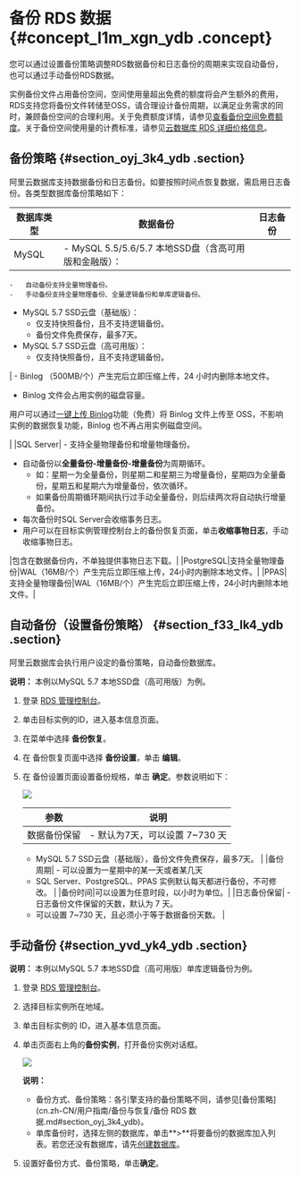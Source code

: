 # 备份 RDS 数据 {#concept_l1m_xgn_ydb .concept}

您可以通过设置备份策略调整RDS数据备份和日志备份的周期来实现自动备份，也可以通过手动备份RDS数据。

实例备份文件占用备份空间，空间使用量超出免费的额度将会产生额外的费用，RDS支持您将备份文件转储至OSS，请合理设计备份周期，以满足业务需求的同时，兼顾备份空间的合理利用。关于免费额度详情，请参见[查看备份空间免费额度](cn.zh-CN/用户指南/备份与恢复/查看备份空间免费额度.md#)。关于备份空间使用量的计费标准，请参见[云数据库 RDS 详细价格信息](https://www.aliyun.com/price/product#/rds/detail)。

## 备份策略 {#section_oyj_3k4_ydb .section}

阿里云数据库支持数据备份和日志备份。如要按照时间点恢复数据，需启用日志备份。各类型数据库备份策略如下：

|数据库类型|数据备份|日志备份|
|-----|----|----|
|MySQL| -   MySQL 5.5/5.6/5.7 本地SSD盘（含高可用版和金融版）：
    -   自动备份支持全量物理备份。
    -   手动备份支持全量物理备份、全量逻辑备份和单库逻辑备份。
-   MySQL 5.7 SSD云盘（基础版）：
    -   仅支持快照备份，且不支持逻辑备份。
    -   备份文件免费保存，最多7天。
-   MySQL 5.7 SSD云盘（高可用版）：
    -   仅支持快照备份，且不支持逻辑备份。

 | -   Binlog （500MB/个）产生完后立即压缩上传，24 小时内删除本地文件。
-   Binlog 文件会占用实例的磁盘容量。

用户可以通过[一键上传 Binlog](https://help.aliyun.com/document_detail/60546.html?spm=a2c4g.11186623.2.6.JGyUIA)功能（免费）将 Binlog 文件上传至 OSS，不影响实例的数据恢复功能，Binlog 也不再占用实例磁盘空间。


 |
|SQL Server| -   支持全量物理备份和增量物理备份。
-   自动备份以**全量备份-增量备份-增量备份**为周期循环。
    -   如：星期一为全量备份，则星期二和星期三为增量备份，星期四为全量备份，星期五和星期六为增量备份，依次循环。
    -   如果备份周期循环期间执行过手动全量备份，则后续两次将自动执行增量备份。
-   每次备份时SQL Server会收缩事务日志。
-   用户可以在目标实例管理控制台上的备份恢复页面，单击**收缩事物日志**，手动收缩事物日志。

 |包含在数据备份内，不单独提供事物日志下载。|
|PostgreSQL|支持全量物理备份|WAL（16MB/个）产生完后立即压缩上传，24小时内删除本地文件。|
|PPAS|支持全量物理备份|WAL（16MB/个）产生完后立即压缩上传，24小时内删除本地文件。|

## 自动备份（设置备份策略） {#section_f33_lk4_ydb .section}

阿里云数据库会执行用户设定的备份策略，自动备份数据库。

**说明：** 本例以MySQL 5.7 本地SSD盘（高可用版）为例。

1.  登录 [RDS 管理控制台](https://rds.console.aliyun.com/?spm=a2c4g.11186623.2.7.JGyUIA)。
2.  单击目标实例的ID，进入基本信息页面。
3.  在菜单中选择 **备份恢复**。
4.  在 备份恢复页面中选择 **备份设置**，单击 **编辑**。
5.  在 备份设置页面设置备份规格，单击 **确定**。参数说明如下：

    ![](http://static-aliyun-doc.oss-cn-hangzhou.aliyuncs.com/assets/img/7964/15338913654104_zh-CN.png)

    |参数|说明|
    |--|--|
    |数据备份保留|     -   默认为7天，可以设置 7~730 天
    -   MySQL 5.7 SSD云盘（基础版），备份文件免费保存，最多7天。
 |
    |备份周期|     -   可以设置为一星期中的某一天或者某几天
    -   SQL Server、PostgreSQL、PPAS 实例默认每天都进行备份，不可修改。
 |
    |备份时间|可以设置为任意时段，以小时为单位。|
    |日志备份保留|     -   日志备份文件保留的天数，默认为 7 天。
    -   可以设置 7~730 天，且必须小于等于数据备份天数。
 |


## 手动备份 {#section_yvd_yk4_ydb .section}

**说明：** 本例以MySQL 5.7 本地SSD盘（高可用版）单库逻辑备份为例。

1.  登录 [RDS 管理控制台](https://rds.console.aliyun.com/?spm=a2c4g.11186623.2.7.JGyUIA)。
2.  选择目标实例所在地域。
3.  单击目标实例的 ID，进入基本信息页面。
4.  单击页面右上角的**备份实例**，打开备份实例对话框。

    ![](http://static-aliyun-doc.oss-cn-hangzhou.aliyuncs.com/assets/img/7964/15338913654105_zh-CN.png)

    **说明：** 

    -   备份方式、备份策略：各引擎支持的备份策略不同，请参见[备份策略](cn.zh-CN/用户指南/备份与恢复/备份 RDS 数据.md#section_oyj_3k4_ydb)。
    -   单库备份时，选择左侧的数据库，单击**\>**将要备份的数据库加入列表。若您还没有数据库，请先[创建数据库](cn.zh-CN/用户指南/数据库管理/创建数据库.md#)。

5.  设置好备份方式、备份策略，单击**确定**。

